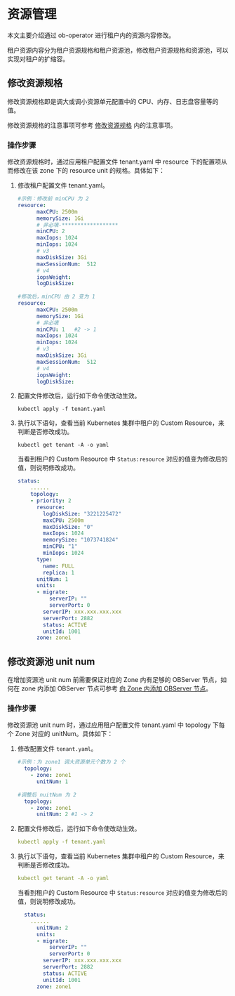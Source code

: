 # 资源管理

本文主要介绍通过 ob-operator 进行租户内的资源内容修改。

租户资源内容分为租户资源规格和租户资源池，修改租户资源规格和资源池，可以实现对租户的扩缩容。

## 修改资源规格

修改资源规格即是调大或调小资源单元配置中的 CPU、内存、日志盘容量等的值。

修改资源规格的注意事项可参考 [修改资源规格](../../../../../../600.manage/200.tenant-management/600.common-tenant-operations/1600.resource-specification-management/200.modify-the-configuration-of-a-resource-unit.md) 内的注意事项。

### 操作步骤

修改资源规格时，通过应用租户配置文件 tenant.yaml 中 resource 下的配置项从而修改在该 zone 下的 resource unit 的规格。具体如下：

1. 修改租户配置文件 tenant.yaml。

    ```yaml
    #示例：修改前 minCPU 为 2
    resource:
          maxCPU: 2500m
          memorySize: 1Gi
          # 非必填-******************
          minCPU: 2   
          maxIops: 1024
          minIops: 1024
          # v3
          maxDiskSize: 3Gi
          maxSessionNum:  512
          # v4
          iopsWeight:
          logDiskSize: 
          
    #修改后，minCPU 由 2 变为 1
    resource:
          maxCPU: 2500m
          memorySize: 1Gi
          # 非必填
          minCPU: 1   #2 -> 1
          maxIops: 1024
          minIops: 1024
          # v3
          maxDiskSize: 3Gi
          maxSessionNum:  512
          # v4
          iopsWeight:
          logDiskSize: 
    ```

2. 配置文件修改后，运行如下命令使改动生效。

    ```shell
    kubectl apply -f tenant.yaml
    ```

3. 执行以下语句，查看当前 Kubernetes 集群中租户的 Custom Resource，来判断是否修改成功。

    ```shell
    kubectl get tenant -A -o yaml
    ```

    当看到租户的 Custom Resource 中 `Status:resource` 对应的值变为修改后的值，则说明修改成功。

    ```yaml
    status:
        ......
        topology:
        - priority: 2
          resource:
            logDiskSize: "3221225472"
            maxCPU: 2500m
            maxDiskSize: "0"
            maxIops: 1024
            memorySize: "1073741824"
            minCPU: "1"
            minIops: 1024
          type:
            name: FULL
            replica: 1
          unitNum: 1
          units:
          - migrate:
              serverIP: ""
              serverPort: 0
            serverIP: xxx.xxx.xxx.xxx
            serverPort: 2882
            status: ACTIVE
            unitId: 1001
          zone: zone1
    ```

## 修改资源池 unit num

在增加资源池 unit num 前需要保证对应的 Zone 内有足够的 OBServer 节点，如何在 zone 内添加 OBServer 节点可参考 [向 Zone 内添加 OBServer 节点](../../100.cluster-management-of-ob-operator/200.cluster-scale-out-of-ob-operator/200.add-an-observer-nodes-to-the-zone-of-ob-operator.md)。

### 操作步骤

修改资源池 unit num 时，通过应用租户配置文件 tenant.yaml 中 topology 下每个 Zone 对应的 unitNum。具体如下：

1. 修改配置文件 `tenant.yaml`。

    ```yaml
    #示例：为 zone1 调大资源单元个数为 2 个
      topology:
        - zone: zone1
          unitNum: 1
          
    #调整后 nuitNum 为 2
      topology:
        - zone: zone1
          unitNum: 2 #1 -> 2
    ```

2. 配置文件修改后，运行如下命令使改动生效。

    ```yaml
    kubectl apply -f tenant.yaml
    ```

3. 执行以下语句，查看当前 Kubernetes 集群中租户的 Custom Resource，来判断是否修改成功。

    ```yaml
    kubectl get tenant -A -o yaml
    ```

    当看到租户的 Custom Resource 中 `Status:resource` 对应的值变为修改后的值，则说明修改成功。

    ```yaml
      status:
        ......
          unitNum: 2
          units:
          - migrate:
              serverIP: ""
              serverPort: 0
            serverIP: xxx.xxx.xxx.xxx
            serverPort: 2882
            status: ACTIVE
            unitId: 1001
          zone: zone1
    ```
